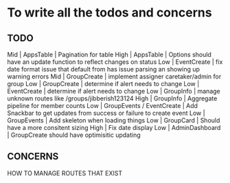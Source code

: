 # To write all the todos and concerns

## TODO

Mid | AppsTable | Pagination for table
High | AppsTable | Options should have an update function to reflect changes on status
Low | EventCreate | fix date format issue that default from has issue parsing an showing up warning errors
Mid | GroupCreate | implement assigner caretaker/admin for group
Low | GroupCreate | determine if alert needs to change
Low | EventCreate | determine if alert needs to change
Low | GroupInfo | manage unknown routes like /groups/jibberish123124
High | GroupInfo | Aggregate pipeline for member counts
Low | GroupEvents / EventCreate | Add Snackbar to get updates from success or failure to create event
Low | GroupEvents | Add skeleton when loading things
Low | GroupCard | Should have a more consitent sizing
High | Fix date display
Low | AdminDashboard | GroupCreate should have optimisitic updating

## CONCERNS

HOW TO MANAGE ROUTES THAT EXIST
